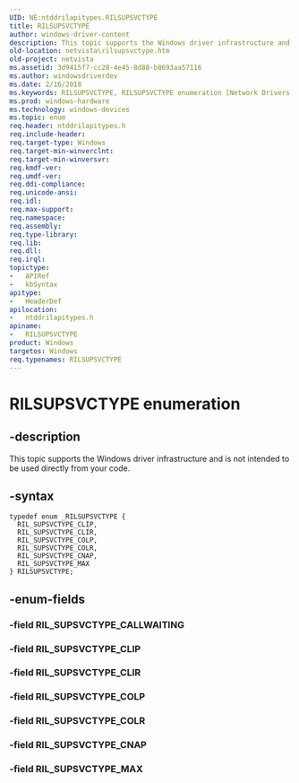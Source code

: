 ```yaml
---
UID: NE:ntddrilapitypes.RILSUPSVCTYPE
title: RILSUPSVCTYPE
author: windows-driver-content
description: This topic supports the Windows driver infrastructure and is not intended to be used directly from your code.
old-location: netvista\rilsupsvctype.htm
old-project: netvista
ms.assetid: 3d9415f7-cc28-4e45-8d88-b8693aa57116
ms.author: windowsdriverdev
ms.date: 2/16/2018
ms.keywords: RILSUPSVCTYPE, RILSUPSVCTYPE enumeration [Network Drivers Starting with Windows Vista], RIL_SUPSVCTYPE_CLIP, RIL_SUPSVCTYPE_CLIR, RIL_SUPSVCTYPE_CNAP, RIL_SUPSVCTYPE_COLP, RIL_SUPSVCTYPE_COLR, RIL_SUPSVCTYPE_MAX, netvista.rilsupsvctype, ntddrilapitypes/RILSUPSVCTYPE, ntddrilapitypes/RIL_SUPSVCTYPE_CLIP, ntddrilapitypes/RIL_SUPSVCTYPE_CLIR, ntddrilapitypes/RIL_SUPSVCTYPE_CNAP, ntddrilapitypes/RIL_SUPSVCTYPE_COLP, ntddrilapitypes/RIL_SUPSVCTYPE_COLR, ntddrilapitypes/RIL_SUPSVCTYPE_MAX
ms.prod: windows-hardware
ms.technology: windows-devices
ms.topic: enum
req.header: ntddrilapitypes.h
req.include-header: 
req.target-type: Windows
req.target-min-winverclnt: 
req.target-min-winversvr: 
req.kmdf-ver: 
req.umdf-ver: 
req.ddi-compliance: 
req.unicode-ansi: 
req.idl: 
req.max-support: 
req.namespace: 
req.assembly: 
req.type-library: 
req.lib: 
req.dll: 
req.irql: 
topictype:
-	APIRef
-	kbSyntax
apitype:
-	HeaderDef
apilocation:
-	ntddrilapitypes.h
apiname:
-	RILSUPSVCTYPE
product: Windows
targetos: Windows
req.typenames: RILSUPSVCTYPE
---
```


# RILSUPSVCTYPE enumeration


## -description


This topic supports the Windows driver infrastructure and is not intended to be used directly from your code.


## -syntax


````
typedef enum _RILSUPSVCTYPE { 
  RIL_SUPSVCTYPE_CLIP,
  RIL_SUPSVCTYPE_CLIR,
  RIL_SUPSVCTYPE_COLP,
  RIL_SUPSVCTYPE_COLR,
  RIL_SUPSVCTYPE_CNAP,
  RIL_SUPSVCTYPE_MAX
} RILSUPSVCTYPE;
````


## -enum-fields




### -field RIL_SUPSVCTYPE_CALLWAITING


### -field RIL_SUPSVCTYPE_CLIP


### -field RIL_SUPSVCTYPE_CLIR


### -field RIL_SUPSVCTYPE_COLP


### -field RIL_SUPSVCTYPE_COLR


### -field RIL_SUPSVCTYPE_CNAP


### -field RIL_SUPSVCTYPE_MAX

